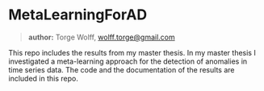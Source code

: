 # MetaLearningForAD
> **author:** Torge Wolff, wolff.torge@gmail.com

This repo includes the results from my master thesis. In my master thesis I investigated a meta-learning approach for the detection of anomalies in time series data. The code and the documentation of the results are included in this repo. 
